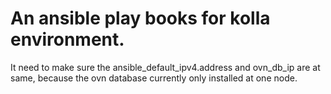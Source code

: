 # An ansible play books for kolla environment.
It need to make sure the ansible_default_ipv4.address and ovn_db_ip are at same, because the ovn database currently only installed at one node.
